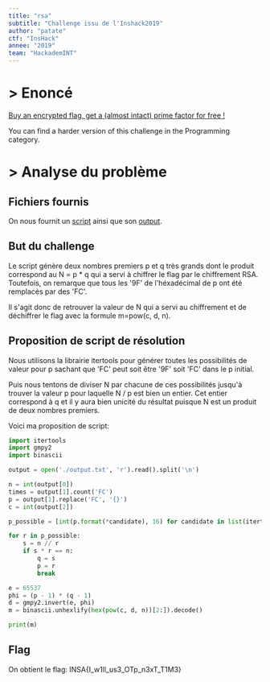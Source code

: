 ```yaml
---
title: "rsa"
subtitle: "Challenge issu de l'Inshack2019"
author: "patate"
ctf: "InsHack"
annee: "2019"
team: "HackademINT"
---
```


# > Enoncé

[Buy an encrypted flag, get a (almost intact) prime factor for free !](/var/www/hackademint.github.io/writeup-scripts/2018-2019/Inshack2019/rsa/595437e42ea3951e8ed4ecda16141f017f3ba36b.tar.gz)

You can find a harder version of this challenge in the Programming category.

# > Analyse du problème


## Fichiers fournis

On nous fournit un [script](/var/www/hackademint.github.io/writeup-scripts/2018-2019/Inshack2019/rsa/yarsac.py) ainsi que son [output](/var/www/hackademint.github.io/writeup-scripts/2018-2019/Inshack2019/rsa/output.txt).

## But du challenge

Le script génère deux nombres premiers p et q très grands dont le produit correspond au N = p * q qui a servi à chiffrer le flag par le chiffrement RSA. Toutefois, on remarque que tous les '9F' de l'héxadécimal de p ont été remplacés par des 'FC'. 

Il s'agit donc de retrouver la valeur de N qui a servi au chiffrement et de déchiffrer le flag avec la formule m=pow(c, d, n).


## Proposition de script de résolution

Nous utilisons la librairie itertools pour générer toutes les possibilités de valeur pour p sachant que 'FC' peut soit être '9F' soit 'FC' dans le p initial. 

Puis nous tentons de diviser N par chacune de ces possibilités jusqu'à trouver la valeur p pour laquelle N / p est bien un entier. Cet entier correspond à q et il y aura bien unicité du résultat puisque N est un produit de deux nombres premiers.

Voici ma proposition de script:
```python
import itertools
import gmpy2
import binascii

output = open('./output.txt', 'r').read().split('\n')

n = int(output[0])
times = output[1].count('FC')
p = output[1].replace('FC', '{}')
c = int(output[2])

p_possible = [int(p.format(*candidate), 16) for candidate in list(itertools.product(['9F', 'FC'], repeat=times))]

for r in p_possible:
    s = n // r
    if s * r == n:
        q = s
        p = r
        break

e = 65537
phi = (p - 1) * (q - 1)
d = gmpy2.invert(e, phi)
m = binascii.unhexlify(hex(pow(c, d, n))[2:]).decode()

print(m)
```


## Flag

On obtient le flag: INSA{I_w1ll_us3_OTp_n3xT_T1M3}
